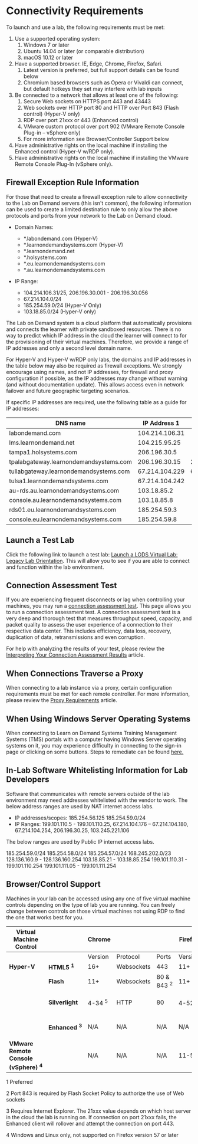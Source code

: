 # Connectivity Requirements

To launch and use a lab, the following requirements must be met:

1. Use a supported operating system:
    1. Windows 7 or later
    2. Ubuntu 14.04 or later (or comparable distribution)
    3. macOS 10.12 or later
2. Have a supported browser. IE, Edge, Chrome, Firefox, Safari.
    1. Latest version is preferred, but full support details can be found below
    2. Chromium based browsers such as Opera or Vivaldi can connect, but default hotkeys they set may interfere with lab inputs
3. Be connected to a network that allows at least one of the following:
    1. Secure Web sockets on HTTPS port 443 and 43443
    2. Web sockets over HTTP port 80 and HTTP over Port 843 (Flash control) (Hyper-V only)
    3. RDP over port 21xxx or 443 (Enhanced control)
    4. VMware custom protocol over port 902 (VMware Remote Console Plug-in – vSphere only)
    5. For more information see Browser/Controller Support below
4. Have administrative rights on the local machine if installing the Enhanced control (Hyper-V w/RDP only).
5. Have administrative rights on the local machine if installing the VMware Remote Console Plug-In (vSphere only).

## Firewall Exception Rule Information

For those that need to create a firewall exception rule to allow connectivity to the Lab on Demand servers (this isn&#39;t common), the following information can be used to create a limited destination rule to only allow the above protocols and ports from your network to the Lab on Demand cloud.

- Domain Names:
  - *.labondemand.com (Hyper-V)
  - *.learnondemandsystems.com (Hyper-V)
  - *.learnondemand.net
  - *.holsystems.com
  - *.eu.learnondemandsystems.com
  - *.au.learnondemandsystems.com

- IP Range:
  - 104.214.106.31/25, 206.196.30.001 - 206.196.30.056
  - 67.214.104.0/24
  - 185.254.59.0/24 (Hyper-V Only)
  - 103.18.85.0/24 (Hyper-V only)


The Lab on Demand system is a cloud platform that automatically provisions and connects the learner with private sandboxed resources. There is no way to predict which IP address in the cloud the learner will connect to for the provisioning of their virtual machines. Therefore, we provide a range of IP addresses and only a second level domain name.

For Hyper-V and Hyper-V w/RDP only labs, the domains and IP addresses in the table below may also be required as firewall exceptions. We strongly encourage using names, and not IP addresses, for firewall and proxy configuration if possible, as the IP addresses may change without warning (and without documentation update). This allows access even in network failover and future geographic targeting scenarios.

If specific IP addresses are required, use the following table as a guide for IP addresses:

| **DNS name** | **IP Address 1** | **IP Address 2** |
| --- | --- | --- |
| labondemand.com | 104.214.106.31 |   |
| lms.learnondemand.net | 104.215.95.25 |   |
| tampa1.holsystems.com | 206.196.30.5 |   |
| tpalabgateway.learnondemandsystems.com | 206.196.30.15 | 206.196.30.24 |
| tullabgateway.learnondemandsystems.com | 67.214.104.229 | 67.214.104.228 |
| tulsa1.learnondemandsystems.com | 67.214.104.242 |   |
| au-rds.au.learnondemandsystems.com | 103.18.85.2 |   |
| console.au.learnondemandsystems.com | 103.18.85.8 |   |
| rds01.eu.learnondemandsystems.com | 185.254.59.3 |   |
| console.eu.learnondemandsystems.com | 185.254.59.8 |   |

## Launch a Test Lab

Click the following link to launch a test lab: [Launch a LODS Virtual Lab: Legacy Lab Orientation](https://labondemand.com/Launch/122B02AA). This will allow you to see if you are able to connect and function within the lab environment.

## Connection Assessment Test

If you are experiencing frequent disconnects or lag when controlling your machines, you may run a [connection assessment test](http://www.learnondemandsystems.com/cat/). This page allows you to run a connection assessment test. A connection assessment test is a very deep and thorough test that measures throughput speed, capacity, and packet quality to assess the user experience of a connection to their respective data center. This includes efficiency, data loss, recovery, duplication of data, retransmissions and even corruption.

For help with analyzing the results of your test, please review the [Interpreting Your Connection Assessment Results](connection-results.md) article.

## When Connections Traverse a Proxy

When connecting to a lab instance via a proxy, certain configuration requirements must be met for each remote controller. For more information, please review the [Proxy Requirements](proxy-requires.md) article.

## When Using Windows Server Operating Systems

When connecting to Learn on Demand Systems Training Management Systems (TMS) portals with a computer having Windows Server operating systems on it, you may experience difficulty in connecting to the sign-in page or clicking on some buttons. Steps to remediate can be found [here.](/end-user-student-faqs/class-self-paced/important-note-when-using-windows-server-operating-systems.md)

## In-Lab Software Whitelisting Information for Lab Developers

Software that communicates with remote servers outside of the lab environment may need addresses whitelisted with the vendor to work. The below address ranges are used by NAT internet access labs.

- IP addresses/scopes: 185.254.56.125 185.254.59.0/24
- IP Ranges: 199.101.110.5 - 199.101.110.25, 67.214.104.176 – 67.214.104.180, 67.214.104.254, 206.196.30.25, 103.245.221.106

The below ranges are used by Public IP internet access labs.

185.254.59.0/24 185.254.58.0/24 185.254.57.0/24 168.245.202.0/23 128.136.160.9 - 128.136.160.254 103.18.85.21 - 103.18.85.254 199.101.110.31 - 199.101.110.254 199.101.111.05 - 199.101.111.254

## Browser/Control Support

Machines in your lab can be accessed using any one of five virtual machine controls depending on the type of lab you are running. You can freely change between controls on those virtual machines not using RDP to find the one that works best for you.

| Virtual Machine Control           |             | Chrome  |                |            | Firefox |                   |               | Internet Explorer |                |               | Microsoft Edge |                |
|-----------------------------------|-------------|---------|----------------|------------|---------|-------------------|---------------|-------------------|----------------|---------------|----------------|----------------|
|                                   |             | Version | Protocol       | Ports      | Version | Protocol          | Ports         | Version           | Protocol       | Ports         | Version        | Protocol       |
| **Hyper-V**                        | **HTML5 <sup>1</sup>**     | 16+     | Websockets     | 443        | 11+     | Websockets        | 443           | 10+               | Websockets     | 443           | 1+             | Websockets     |
|                                   | **Flash**       | 11+     | Websockets     | 80 & 843 <sup>2</sup> | 11+     | Websockets        | 80 & 843 <sup>2</sup>    | 11+               | Websockets     | 80 & 843 <sup>2</sup>    | 11+            | Websockets     |
|                                   | **Silverlight** | 4-34 <sup>5<sup>     | HTTP           | 80         | 4-52 <sup>5<sup>      | HTTP (RDP), HTTPS | 80 (RDP), 443 | 4+                | HTTP           | 80 (RDP), 443 | N/A            | N/A            |
|                                   | **Enhanced <sup>3</sup>**  | N/A     | N/A            | N/A        | N/A     | N/A               | N/A           | 8+                | VMRDP          | 21xxx or 443  | N/A            | N/A            |
| **VMware Remote Console (vSphere) <sup>4</sup>** |             | N/A     | N/A            | N/A        | 11-56     | Custom            | 902           | 8+                | Custom         | 902           | N/A            | N/A            |

1 Preferred

2 Port 843 is required by Flash Socket Policy to authorize the use of Web sockets

3 Requires Internet Explorer. The 21xxx value depends on which host server in the cloud the lab is running on. If connection on port 21xxx fails, the Enhanced client will rollover and attempt the connection on port 443.

4 Windows and Linux only, not supported on Firefox version 57 or later
